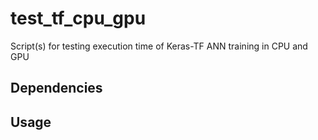 # test_tf_cpu_gpu
Script(s) for testing execution time of Keras-TF ANN training in CPU and GPU

## Dependencies

## Usage

